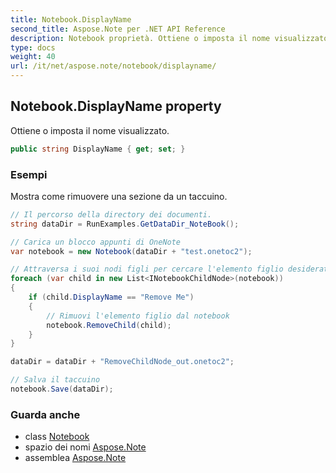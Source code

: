 ```yaml
---
title: Notebook.DisplayName
second_title: Aspose.Note per .NET API Reference
description: Notebook proprietà. Ottiene o imposta il nome visualizzato.
type: docs
weight: 40
url: /it/net/aspose.note/notebook/displayname/
---
```

## Notebook.DisplayName property

Ottiene o imposta il nome visualizzato.

```csharp
public string DisplayName { get; set; }
```

### Esempi

Mostra come rimuovere una sezione da un taccuino.

```csharp
// Il percorso della directory dei documenti.
string dataDir = RunExamples.GetDataDir_NoteBook();

// Carica un blocco appunti di OneNote
var notebook = new Notebook(dataDir + "test.onetoc2");

// Attraversa i suoi nodi figli per cercare l'elemento figlio desiderato
foreach (var child in new List<INotebookChildNode>(notebook))
{
    if (child.DisplayName == "Remove Me")
    {
        // Rimuovi l'elemento figlio dal notebook
        notebook.RemoveChild(child);
    }
}

dataDir = dataDir + "RemoveChildNode_out.onetoc2";

// Salva il taccuino
notebook.Save(dataDir);
```

### Guarda anche

* class [Notebook](../)
* spazio dei nomi [Aspose.Note](../../notebook/)
* assemblea [Aspose.Note](../../../)


